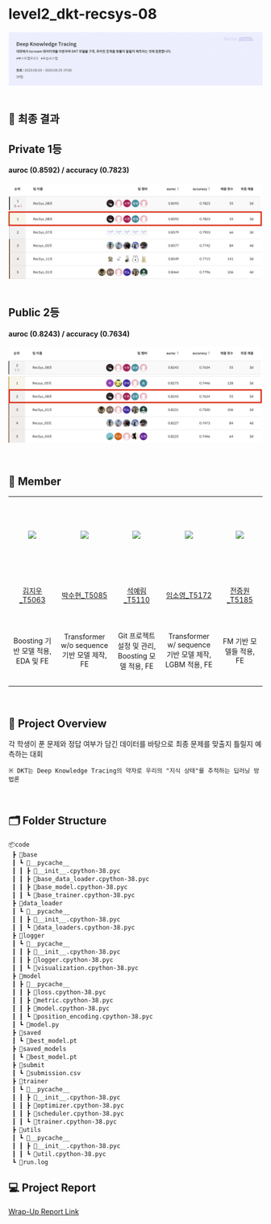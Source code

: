 # level2_dkt-recsys-08
![image](docs/banner.png)
&nbsp;

## 📍 최종 결과
<h2>Private 1등</h2>
<h4>auroc (0.8592) / accuracy (0.7823)</h4>

![image](docs/private_result.png)
&nbsp;
<h2>Public 2등</h2>
<h4>auroc (0.8243) / accuracy (0.7634)</h4>

![image](docs/public_result.png)

&nbsp;

## 👼 Member
<table align="center">
  <tr height="155px">
    <td align="center" width="150px">
      <a href="https://github.com/rlawldn11703"><img src="https://avatars.githubusercontent.com/u/71757471?v=4"/></a>
    </td>
    <td align="center" width="150px">
      <a href="https://github.com/Sh-IT0311"><img src="https://avatars.githubusercontent.com/u/62042287?v=4"/></a>
    </td>
    <td align="center" width="150px">
      <a href="https://github.com/rimmiya"><img src="https://avatars.githubusercontent.com/u/43161401?v=4"/></a>
    </td>
    <td align="center" width="150px">
      <a href="https://github.com/AI-soyoung"><img src="https://avatars.githubusercontent.com/u/126646180?v=4"/></a>
    </td>
    <td align="center" width="150px">
      <a href="https://github.com/1132jjw"><img src="https://avatars.githubusercontent.com/u/62981031?v=4"/></a>
    </td>
  </tr>
  <tr height="80px">
    <td align="center" width="150px">
      <a href="https://github.com/rlawldn117032">김지우_T5063</a>
    </td>
    <td align="center" width="150px">
      <a href="https://github.com/Sh-IT0311">박수현_T5085</a>
    </td>
    <td align="center" width="150px">
      <a href="https://github.com/rimmiya">석예림_T5110</a>
    </td>
    <td align="center" width="150px">
      <a href="https://github.com/AI-soyoung">임소영_T5172</a>
    </td>
    <td align="center" width="150px">
      <a href="https://github.com/1132jjw">전증원_T5185</a>
    </td>
  </tr>
  <tr height="140px">
    <td align="center" width="150px">
      Boosting 기반 모델 적용, EDA 및 FE
    </td>
    <td align="center" width="150px">
      Transformer w/o sequence 기반 모델 제작, FE
    </td>
    <td align="center" width="150px">
      Git 프로젝트 설정 및 관리, Boosting 모델 적용, FE
    </td>
    <td align="center" width="150px">
      Transformer w/ sequence 기반 모델 제작, LGBM 적용, FE
    </td>
    <td align="center" width="150px">
      FM 기반 모델들 적용, FE
    </td>
  </tr>
</table>
&nbsp;

## 📝 Project Overview
각 학생이 푼 문제와 정답 여부가 담긴 데이터를 바탕으로 최종 문제를 맞출지 틀릴지 예측하는 대회
    
    ※ DKT는 Deep Knowledge Tracing의 약자로 우리의 "지식 상태"를 추적하는 딥러닝 방법론

&nbsp;


## 🗂️ Folder Structure

```
📦code
 ┣ 📂base
 ┃ ┗ 📂__pycache__
 ┃ ┃ ┣ 📜__init__.cpython-38.pyc
 ┃ ┃ ┣ 📜base_data_loader.cpython-38.pyc
 ┃ ┃ ┣ 📜base_model.cpython-38.pyc
 ┃ ┃ ┗ 📜base_trainer.cpython-38.pyc
 ┣ 📂data_loader
 ┃ ┗ 📂__pycache__
 ┃ ┃ ┣ 📜__init__.cpython-38.pyc
 ┃ ┃ ┗ 📜data_loaders.cpython-38.pyc
 ┣ 📂logger
 ┃ ┗ 📂__pycache__
 ┃ ┃ ┣ 📜__init__.cpython-38.pyc
 ┃ ┃ ┣ 📜logger.cpython-38.pyc
 ┃ ┃ ┗ 📜visualization.cpython-38.pyc
 ┣ 📂model
 ┃ ┣ 📂__pycache__
 ┃ ┃ ┣ 📜loss.cpython-38.pyc
 ┃ ┃ ┣ 📜metric.cpython-38.pyc
 ┃ ┃ ┣ 📜model.cpython-38.pyc
 ┃ ┃ ┗ 📜position_encoding.cpython-38.pyc
 ┃ ┗ 📜model.py
 ┣ 📂saved
 ┃ ┗ 📜best_model.pt
 ┣ 📂saved_models
 ┃ ┗ 📜best_model.pt
 ┣ 📂submit
 ┃ ┗ 📜submission.csv
 ┣ 📂trainer
 ┃ ┗ 📂__pycache__
 ┃ ┃ ┣ 📜__init__.cpython-38.pyc
 ┃ ┃ ┣ 📜optimizer.cpython-38.pyc
 ┃ ┃ ┣ 📜scheduler.cpython-38.pyc
 ┃ ┃ ┗ 📜trainer.cpython-38.pyc
 ┣ 📂utils
 ┃ ┗ 📂__pycache__
 ┃ ┃ ┣ 📜__init__.cpython-38.pyc
 ┃ ┃ ┗ 📜util.cpython-38.pyc
 ┗ 📜run.log
```
## 💻 Project Report
[Wrap-Up Report Link](docs/DKT대회_RecSys_팀%20리포트(08조).pdf)

